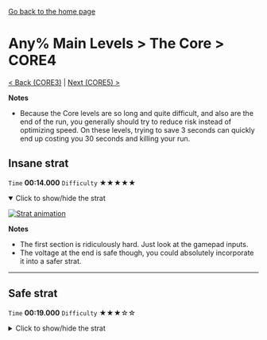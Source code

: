 [Go back to the home page](https://github.com/Doublevil/scbspeedrun)

# Any% Main Levels > The Core > CORE4

[< Back (CORE3)](https://github.com/Doublevil/scbspeedrun/blob/main/levels/any_ml/CORE/CORE3.md) | [Next (CORE5) >](https://github.com/Doublevil/scbspeedrun/blob/main/levels/any_ml/CORE/CORE5.md)

**Notes**
- Because the Core levels are so long and quite difficult, and also are the end of the run, you generally should try to reduce risk instead of optimizing speed. On these levels, trying to save 3 seconds can quickly end up costing you 30 seconds and killing your run.

## Insane strat

`Time` **00:14.000** `Difficulty` ★★★★★
<details open>
  <summary>Click to show/hide the strat</summary>

  [![Strat animation](https://github.com/Doublevil/scbspeedrun/blob/main/media/levels/CORE/CORE4_RiskyStrat.webp)](https://github.com/Doublevil/scbspeedrun/blob/main/media/levels/CORE/CORE4_RiskyStrat.mp4?raw=true)

  **Notes**
  - The first section is ridiculously hard. Just look at the gamepad inputs.
  - The voltage at the end is safe though, you could absolutely incorporate it into a safer strat.
</details>

---
## Safe strat

`Time` **00:19.000** `Difficulty` ★★★☆☆
<details>
  <summary>Click to show/hide the strat</summary>

  [![Strat animation](https://github.com/Doublevil/scbspeedrun/blob/main/media/levels/CORE/CORE4_SafeStrat.webp)](https://github.com/Doublevil/scbspeedrun/blob/main/media/levels/CORE/CORE4_SafeStrat.mp4?raw=true)
</details>

